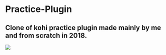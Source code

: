 # Practice-Plugin
## Clone of kohi practice plugin made mainly by me and from scratch in 2018.

[![](http://i3.ytimg.com/vi/1_dZ5xeepM0/maxresdefault.jpg)](https://www.youtube.com/watch?v=1_dZ5xeepM0)
